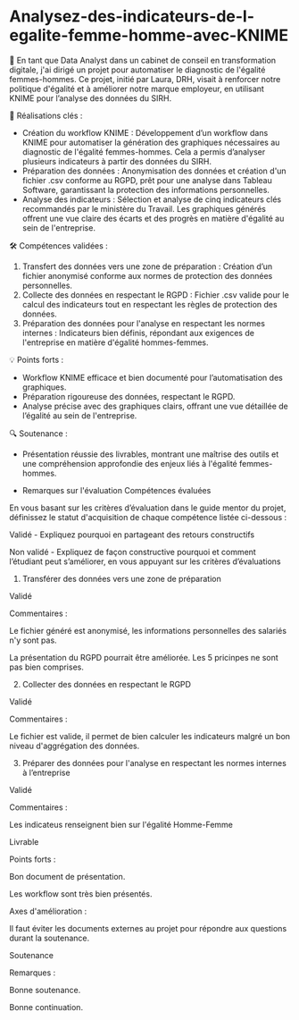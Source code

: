# Analysez-des-indicateurs-de-l-egalite-femme-homme-avec-KNIME

🎯 En tant que Data Analyst dans un cabinet de conseil en transformation digitale, j'ai dirigé un projet pour automatiser le diagnostic de l'égalité femmes-hommes. Ce projet, initié par Laura, DRH, visait à renforcer notre politique d'égalité et à améliorer notre marque employeur, en utilisant KNIME pour l’analyse des données du SIRH.

🔑 Réalisations clés :
- Création du workflow KNIME : Développement d’un workflow dans KNIME pour automatiser la génération des graphiques nécessaires au diagnostic de l'égalité femmes-hommes. Cela a permis d’analyser plusieurs indicateurs à partir des données du SIRH.
- Préparation des données : Anonymisation des données et création d'un fichier .csv conforme au RGPD, prêt pour une analyse dans Tableau Software, garantissant la protection des informations personnelles.
- Analyse des indicateurs : Sélection et analyse de cinq indicateurs clés recommandés par le ministère du Travail. Les graphiques générés offrent une vue claire des écarts et des progrès en matière d'égalité au sein de l'entreprise.

🛠 Compétences validées :
1. Transfert des données vers une zone de préparation : Création d’un fichier anonymisé conforme aux normes de protection des données personnelles.
2. Collecte des données en respectant le RGPD : Fichier .csv valide pour le calcul des indicateurs tout en respectant les règles de protection des données.
3. Préparation des données pour l'analyse en respectant les normes internes : Indicateurs bien définis, répondant aux exigences de l'entreprise en matière d'égalité hommes-femmes.

💡 Points forts :
- Workflow KNIME efficace et bien documenté pour l’automatisation des graphiques.
- Préparation rigoureuse des données, respectant le RGPD.
- Analyse précise avec des graphiques clairs, offrant une vue détaillée de l’égalité au sein de l'entreprise.

🔍 Soutenance :
- Présentation réussie des livrables, montrant une maîtrise des outils et une compréhension approfondie des enjeux liés à l'égalité femmes-hommes.

- Remarques sur l'évaluation
Compétences évaluées

En vous basant sur les critères d’évaluation dans le guide mentor du projet, définissez le statut d'acquisition de chaque compétence listée ci-dessous :

Validé - Expliquez pourquoi en partageant des retours constructifs

Non validé - Expliquez de façon constructive pourquoi et comment l’étudiant peut s’améliorer, en vous appuyant sur les critères d’évaluations

1. Transférer des données vers une zone de préparation

Validé

Commentaires :

Le fichier généré est anonymisé, les informations personnelles des salariés n'y sont pas. 

La présentation du RGPD pourrait être améliorée. Les 5 pricinpes ne sont pas bien comprises.

2. Collecter des données en respectant le RGPD

Validé

Commentaires :

Le fichier est valide, il permet de bien calculer les indicateurs malgré un bon niveau d'aggrégation des données.

3. Préparer des données pour l'analyse en respectant les normes internes à l’entreprise

Validé

Commentaires :

Les indicateus renseignent bien sur l'égalité Homme-Femme

Livrable

Points forts :

Bon document de présentation.

Les workflow sont très bien présentés.

Axes d'amélioration :

Il faut éviter les documents externes au projet pour répondre aux questions durant la soutenance.

Soutenance

Remarques :

Bonne soutenance.

Bonne continuation.
